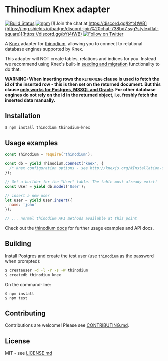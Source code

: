 # Thinodium Knex adapter

[![Build Status](https://travis-ci.org/hiddentao/thinodium-knex.svg?branch=master)](http://travis-ci.org/hiddentao/thinodium-knex)
[![npm](https://img.shields.io/npm/v/thinodium.svg?maxAge=2592000)](https://www.npmjs.com/package/thinodium-knex)
[![Join the chat at https://discord.gg/bYt4tWB](https://img.shields.io/badge/discord-join%20chat-738bd7.svg?style=flat-square)](https://discord.gg/bYt4tWB)
[![Follow on Twitter](https://img.shields.io/twitter/url/http/shields.io.svg?style=social&label=Follow&maxAge=2592000)](https://twitter.com/hiddentao)


A [Knex](http://knexjs.org/) adapter for [thinodium](https://github.com/hiddentao/thinodium), allowing
you to connect to relational database engines supported by Knex.

This adapter will NOT create tables, relations and indices for you. Instead we
recommend using Knex's built-in [seeding and migration](http://knexjs.org/#Migrations)
functionality to do that.

**WARNING: When inserting rows the `RETURNING` clause is used to fetch the id
of the inserted row - this is then set on the returned document. But this clause
[only works for Postgres, MSSQL and Oracle](http://knexjs.org/#Builder-returning).
For other database engines do not
rely on the id in the returned object, i.e. freshly fetch the inserted data
manually.**

## Installation

```bash
$ npm install thinodium thinodium-knex
```

## Usage examples

```js
const Thinodium = require('thinodium');

const db = yield Thinodium.connect('knex', {
  /* knex configuration options - see http://knexjs.org/#Installation-client */
});

// Get a builder for the "User" table. The table must already exist!
const User = yield db.model('User');

// insert a new user
let user = yield User.insert({
  name: 'john'
});

// ... normal thinodium API methods available at this point
```

Check out the [thinodium docs](https://hiddentao.github.io/thinodium) for further usage examples and API docs.

## Building

Install Postgres and create the test user (use `thinodium` as the password when prompted):

```bash
$ createuser -d -l -r -s -W thinodium
$ createdb thinodium_knex
```

On the command-line:

    $ npm install
    $ npm test

## Contributing

Contributions are welcome! Please see [CONTRIBUTING.md](https://github.com/hiddentao/thinodium-knex/blob/master/CONTRIBUTING.md).

## License

MIT - see [LICENSE.md](https://github.com/hiddentao/thinodium-knex/blob/master/LICENSE.md)
